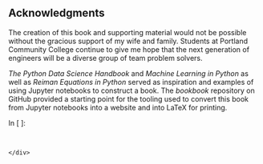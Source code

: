 
## Acknowledgments
The creation of this book and supporting material would not be possible without the gracious support of my wife and family. Students at Portland Community College continue to give me hope that the next generation of engineers will be a diverse group of team problem solvers.

_The Python Data Science Handbook_ and _Machine Learning in Python_ as well as _Reiman Equations in Python_ served as inspiration and examples of using Jupyter notebooks to construct a book. The _bookbook_ repository on GitHub provided a starting point for the tooling used to convert this book from Jupyter notebooks into a website and into LaTeX for printing.
<div class="cell border-box-sizing code_cell rendered">
<div class="input">
<div class="prompt input_prompt">In&nbsp;[&nbsp;]:</div>
<div class="inner_cell">
    <div class="input_area">
<div class=" highlight hl-ipython3"><pre><span></span> 
</pre></div>

    </div>
</div>
</div>

</div>
 

